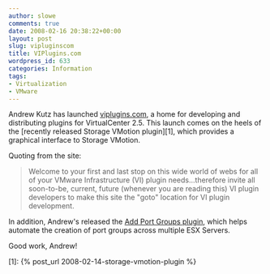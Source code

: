 ```yaml
---
author: slowe
comments: true
date: 2008-02-16 20:38:22+00:00
layout: post
slug: vipluginscom
title: VIPlugins.com
wordpress_id: 633
categories: Information
tags:
- Virtualization
- VMware
---
```


Andrew Kutz has launched [viplugins.com](http://www.lostcreations.com/code/wiki/vmware/viplugins), a home for developing and distributing plugins for VirtualCenter 2.5. This launch comes on the heels of the [recently released Storage VMotion plugin][1], which provides a graphical interface to Storage VMotion.

Quoting from the site:

>Welcome to your first and last stop on this wide world of webs for all of your VMware Infrastructure (VI) plugin needs...therefore invite all soon-to-be, current, future (whenever you are reading this) VI plugin developers to make this site the "goto" location for VI plugin development.

In addition, Andrew's released the [Add Port Groups plugin](http://www.lostcreations.com/code/wiki/vmware/viplugins/addportgroups), which helps automate the creation of port groups across multiple ESX Servers.

Good work, Andrew!

[1]: {% post_url 2008-02-14-storage-vmotion-plugin %}
